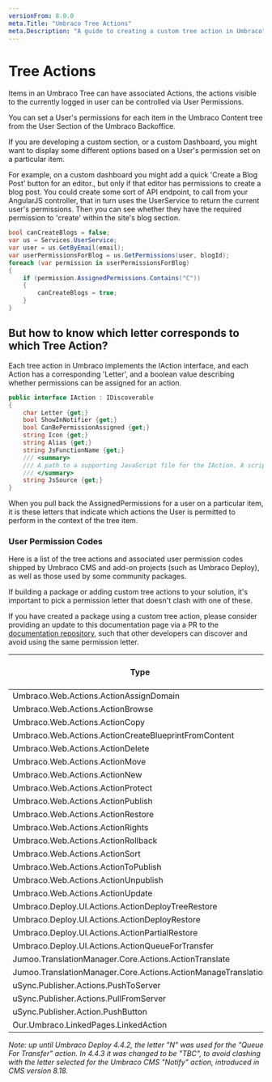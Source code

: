 ```yaml
---
versionFrom: 8.0.0
meta.Title: "Umbraco Tree Actions"
meta.Description: "A guide to creating a custom tree action in Umbraco"
---
```


# Tree Actions

Items in an Umbraco Tree can have associated Actions, the actions visible to the currently logged in user can be controlled via User Permissions.

You can set a User's permissions for each item in the Umbraco Content tree from the User Section of the Umbraco Backoffice.

If you are developing a custom section, or a custom Dashboard, you might want to display some different options based on a User's permission set on a particular item.

For example, on a custom dashboard you might add a quick 'Create a Blog Post' button for an editor., but only if that editor has permissions to create a blog post. You could create some sort of API endpoint, to call from your AngularJS controller, that in turn uses the UserService to return the current user's permissions. Then you can see whether they have the required permission to 'create' within the site's blog section.

```csharp
bool canCreateBlogs = false;
var us = Services.UserService;
var user = us.GetByEmail(email);
var userPermissionsForBlog = us.GetPermissions(user, blogId);
foreach (var permission in userPermissionsForBlog)
{
    if (permission.AssignedPermissions.Contains("C"))
    {
        canCreateBlogs = true;
    }
}
```

## But how to know which letter corresponds to which Tree Action?

Each tree action in Umbraco implements the IAction interface, and each Action has a corresponding 'Letter', and a boolean value describing whether permissions can be assigned for an action.

```csharp
public interface IAction : IDiscoverable
{
    char Letter {get;}
    bool ShowInNotifier {get;}
    bool CanBePermissionAssigned {get;}
    string Icon {get;}
    string Alias {get;}
    string JsFunctionName {get;}
    /// <summary>
    /// A path to a supporting JavaScript file for the IAction. A script tag will be rendered out with the reference to the  JavaScript file.
    /// </summary>
    string JsSource {get;}
}
```

When you pull back the AssignedPermissions for a user on a particular item, it is these letters that indicate which actions the User is permitted to perform in the context of the tree item.

### User Permission Codes

Here is a list of the tree actions and associated user permission codes shipped by Umbraco CMS and add-on projects (such as Umbraco Deploy), as well as those used by some community packages.

If building a package or adding custom tree actions to your solution, it's important to pick a permission letter that doesn't clash with one of these.

If you have created a package using a custom tree action, please consider providing an update to this documentation page via a PR to the [documentation repository](https://github.com/umbraco/UmbracoDocs), such that other developers can discover and avoid using the same permission letter.

|Type|Alias|Letter|Can Be Permission Assigned|
|-|-|-|-|
|Umbraco.Web.Actions.ActionAssignDomain|assignDomain|I|True|
|Umbraco.Web.Actions.ActionBrowse|browse|F|True|
|Umbraco.Web.Actions.ActionCopy|copy|O|True|
|Umbraco.Web.Actions.ActionCreateBlueprintFromContent|createblueprint|ï|True|
|Umbraco.Web.Actions.ActionDelete|delete|D|True|
|Umbraco.Web.Actions.ActionMove|move|M|True|
|Umbraco.Web.Actions.ActionNew|create|C|True|
|Umbraco.Web.Actions.ActionProtect|protect|P|True|
|Umbraco.Web.Actions.ActionPublish|publish|U|True|
|Umbraco.Web.Actions.ActionRestore|restore|V|False|
|Umbraco.Web.Actions.ActionRights|rights|R|True|
|Umbraco.Web.Actions.ActionRollback|rollback|K|True|
|Umbraco.Web.Actions.ActionSort|sort|S|True|
|Umbraco.Web.Actions.ActionToPublish|sendtopublish|H|True|
|Umbraco.Web.Actions.ActionUnpublish|unpublish|Z|True|
|Umbraco.Web.Actions.ActionUpdate|update|A|True|
|Umbraco.Deploy.UI.Actions.ActionDeployTreeRestore|deployTreeRestore|Ψ|True|
|Umbraco.Deploy.UI.Actions.ActionDeployRestore|deployRestore|Q|True|
|Umbraco.Deploy.UI.Actions.ActionPartialRestore|deployPartialRestore|Ø|True|
|Umbraco.Deploy.UI.Actions.ActionQueueForTransfer|deployQueueForTransfer|N|True|
|Jumoo.TranslationManager.Core.Actions.ActionTranslate|translate|5|True|
|Jumoo.TranslationManager.Core.Actions.ActionManageTranslation|manageTranslations|Ť|True|
|uSync.Publisher.Actions.PushToServer|pushContent|>|True|
|uSync.Publisher.Actions.PullFromServer|pullContent|<|True|
|uSync.Publisher.Action.PushButton|pushContentButton|^|True|
|Our.Umbraco.LinkedPages.LinkedAction|linkPages|l|True|

*Note: up until Umbraco Deploy 4.4.2, the letter "N" was used for the "Queue For Transfer" action.  In 4.4.3 it was changed to be "TBC", to avoid clashing with the letter selected for the Umbraco CMS "Notify" action, introduced in CMS version 8.18.*